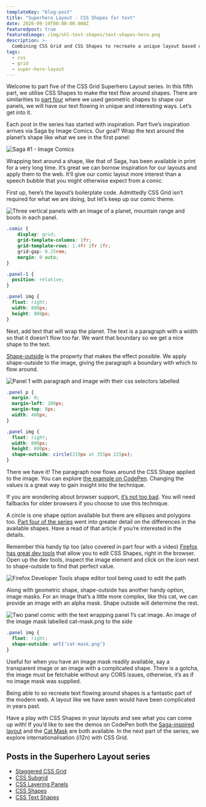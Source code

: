 ```yaml
---
templateKey: "blog-post"
title: "Superhero Layout - CSS Shapes for text"
date: 2020-09-19T00:00:00.000Z
featuredpost: true
featuredimage: /img/shl-text-shapes/text-shapes-hero.png
description: >-
  Combining CSS Grid and CSS Shapes to recreate a unique layout based on a comic book.
tags:
  - css
  - grid
  - super-hero-layout
---
```


Welcome to part five of the CSS Grid Superhero Layout series. In this fifth part, we utilise CSS Shapes to make the text flow around shapes. There are similarities to [part four](/blog/2020-08-05-super-hero-layout-css-shapes/) where we used geometric shapes to shape our panels, we will have our text flowing in unique and interesting ways. Let’s get into it.

Each post in the series has started with inspiration. Part five’s inspiration arrives via Saga by Image Comics. Our goal? Wrap the text around the planet’s shape like what we see in the first panel:

![Saga #1 - Image Comics](/img/shl-text-shapes/saga_1.jpg)

Wrapping text around a shape, like that of Saga, has been available in print for a very long time. It’s great we can borrow inspiration for our layouts and apply them to the web. It’ll give our comic layout more interest than a speech bubble that you might otherwise expect from a comic.

First up, here’s the layout’s boilerplate code. Admittedly CSS Grid isn’t required for what we are doing, but let’s keep up our comic theme.

![Three vertical panels with an image of a planet, mountain range and boots in each panel.](/img/shl-text-shapes/css-shapes-01.png)

```css
.comic {
    display: grid;
    grid-template-columns: 1fr;
    grid-template-rows: 1.4fr 2fr 1fr;
    grid-gap: 0.25rem;
    margin: 0 auto;
}

.panel-1 {
  position: relative;
}

.panel img {
  float: right;
  width: 800px;
  height: 800px;
}
```

Next, add text that will wrap the planet. The text is a paragraph with a width so that it doesn’t flow too far. We want that boundary so we get a nice shape to the text.

[Shape-outside](https://developer.mozilla.org/en-US/docs/Web/CSS/shape-outside) is the property that makes the effect possible. We apply shape-outside to the image, giving the paragraph a boundary with which to flow around.

![Panel 1 with paragraph and image with their css selectors labelled](/img/shl-text-shapes/css-shapes-02.png)

```css
.panel p {
  margin: 0;
  margin-left: 100px;
  margin-top: 8px;
  width: 400px;
}

.panel img {
  float: right;
  width: 800px;
  height: 800px;
  shape-outside: circle(219px at 355px 225px);
}
```

There we have it! The paragraph now flows around the CSS Shape applied to the image. You can explore [the example on CodePen](https://codepen.io/antonjb/pen/xNGEye?editors=1100). Changing the values is a great way to gain insight into the technique.

If you are wondering about browser support, [it’s not too bad](https://caniuse.com/css-shapes). You will need fallbacks for older browsers if you choose to use this technique.

A circle is one shape option available but there are ellipses and polygons too. [Part four of the series](https://www.antonball.dev/blog/2020-08-05-super-hero-layout-css-shapes/) went into greater detail on the differences in the available shapes. Have a read of that article if you’re interested in the details.

Remember this handy tip too (also covered in part four with a video) [Firefox has great dev tools](https://developer.mozilla.org/en-US/docs/Tools/Page_Inspector/How_to/Edit_CSS_shapes) that allow you to edit CSS Shapes, right in the browser. Open up the dev tools, inspect the image element and click on the icon next to shape-outside to find that perfect value.

![Firefox Developer Tools shape editor tool being used to edit the path](/img/shl-text-shapes/css-shapes-03.png)

Along with geometric shape, shape-outside has another handy option, image masks. For an image that’s a little more complex, like this cat, we can provide an image with an alpha mask. Shape outside will determine the rest.

![Two panel comic with the text wrapping panel 1’s cat image. An image of the image mask labelled cat-mask.png to the side](/img/shl-text-shapes/css-shapes-04.png)

```css
.panel img {
  float: right;
  shape-outside: url(‘cat-mask.png’)
}
```

Useful for when you have an image mask readily available, say a transparent image or an image with a complicated shape. There is a gotcha, the image must be fetchable without any CORS issues, otherwise, it’s as if no image mask was supplied.

Being able to so recreate text flowing around shapes is a fantastic part of the modern web. A layout like we have seen would have been complicated in years past.

Have a play with CSS Shapes in your layouts and see what you can come up with! If you’d like to see the demos on CodePen both the [Saga-inspired layout](https://codepen.io/antonjb/pen/xNGEye) and the [Cat Mask](https://codepen.io/antonjb/pen/dEMLJm) are both available. In the next part of the series, we explore internationalisation (i12n) with CSS Grid.

## Posts in the Superhero Layout series
* [Staggered CSS Grid](/blog/2020-02-20-super-hero-layout-staggered-grid/)
* [CSS Subgrid](/blog/2020-03-10-super-hero-layout-css-subgrid/)
* [CSS Layering Panels](/blog/2020-05-19-super-hero-layout-layered-panels/)
* [CSS Shapes](/blog/2020-08-05-super-hero-layout-css-shapes/)
* [CSS Text Shapes](/blog/2020-09-19-superhero-layout-css-text-shapes/)
